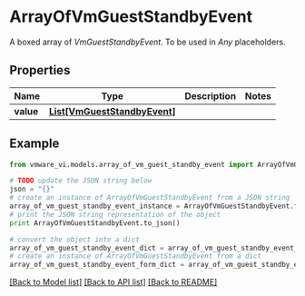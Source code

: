 # ArrayOfVmGuestStandbyEvent

A boxed array of *VmGuestStandbyEvent*. To be used in *Any* placeholders. 

## Properties
Name | Type | Description | Notes
------------ | ------------- | ------------- | -------------
**value** | [**List[VmGuestStandbyEvent]**](VmGuestStandbyEvent.md) |  | 

## Example

```python
from vmware_vi.models.array_of_vm_guest_standby_event import ArrayOfVmGuestStandbyEvent

# TODO update the JSON string below
json = "{}"
# create an instance of ArrayOfVmGuestStandbyEvent from a JSON string
array_of_vm_guest_standby_event_instance = ArrayOfVmGuestStandbyEvent.from_json(json)
# print the JSON string representation of the object
print ArrayOfVmGuestStandbyEvent.to_json()

# convert the object into a dict
array_of_vm_guest_standby_event_dict = array_of_vm_guest_standby_event_instance.to_dict()
# create an instance of ArrayOfVmGuestStandbyEvent from a dict
array_of_vm_guest_standby_event_form_dict = array_of_vm_guest_standby_event.from_dict(array_of_vm_guest_standby_event_dict)
```
[[Back to Model list]](../README.md#documentation-for-models) [[Back to API list]](../README.md#documentation-for-api-endpoints) [[Back to README]](../README.md)


